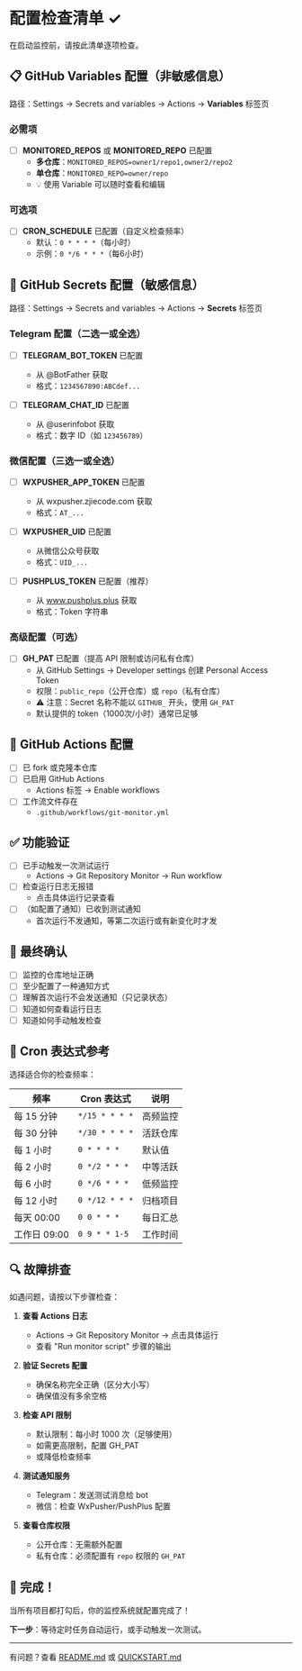 # 配置检查清单 ✓

在启动监控前，请按此清单逐项检查。

## 📋 GitHub Variables 配置（非敏感信息）

路径：Settings → Secrets and variables → Actions → **Variables** 标签页

### 必需项

- [ ] **MONITORED_REPOS** 或 **MONITORED_REPO** 已配置
  - **多仓库**：`MONITORED_REPOS=owner1/repo1,owner2/repo2`
  - **单仓库**：`MONITORED_REPO=owner/repo`
  - 💡 使用 Variable 可以随时查看和编辑

### 可选项

- [ ] **CRON_SCHEDULE** 已配置（自定义检查频率）
  - 默认：`0 * * * *`（每小时）
  - 示例：`0 */6 * * *`（每6小时）

## 🔐 GitHub Secrets 配置（敏感信息）

路径：Settings → Secrets and variables → Actions → **Secrets** 标签页

### Telegram 配置（二选一或全选）

- [ ] **TELEGRAM_BOT_TOKEN** 已配置
  - 从 @BotFather 获取
  - 格式：`1234567890:ABCdef...`

- [ ] **TELEGRAM_CHAT_ID** 已配置
  - 从 @userinfobot 获取
  - 格式：数字 ID（如 `123456789`）

### 微信配置（三选一或全选）

- [ ] **WXPUSHER_APP_TOKEN** 已配置
  - 从 wxpusher.zjiecode.com 获取
  - 格式：`AT_...`

- [ ] **WXPUSHER_UID** 已配置
  - 从微信公众号获取
  - 格式：`UID_...`

- [ ] **PUSHPLUS_TOKEN** 已配置（推荐）
  - 从 www.pushplus.plus 获取
  - 格式：Token 字符串

### 高级配置（可选）

- [ ] **GH_PAT** 已配置（提高 API 限制或访问私有仓库）
  - 从 GitHub Settings → Developer settings 创建 Personal Access Token
  - 权限：`public_repo`（公开仓库）或 `repo`（私有仓库）
  - ⚠️ 注意：Secret 名称不能以 `GITHUB_` 开头，使用 `GH_PAT`
  - 默认提供的 token（1000次/小时）通常已足够

## 🔧 GitHub Actions 配置

- [ ] 已 fork 或克隆本仓库
- [ ] 已启用 GitHub Actions
  - Actions 标签 → Enable workflows
- [ ] 工作流文件存在
  - `.github/workflows/git-monitor.yml`

## ✅ 功能验证

- [ ] 已手动触发一次测试运行
  - Actions → Git Repository Monitor → Run workflow
- [ ] 检查运行日志无报错
  - 点击具体运行记录查看
- [ ] （如配置了通知）已收到测试通知
  - 首次运行不发通知，等第二次运行或有新变化时才发

## 🎯 最终确认

- [ ] 监控的仓库地址正确
- [ ] 至少配置了一种通知方式
- [ ] 理解首次运行不会发送通知（只记录状态）
- [ ] 知道如何查看运行日志
- [ ] 知道如何手动触发检查

## 📝 Cron 表达式参考

选择适合你的检查频率：

| 频率 | Cron 表达式 | 说明 |
|------|------------|------|
| 每 15 分钟 | `*/15 * * * *` | 高频监控 |
| 每 30 分钟 | `*/30 * * * *` | 活跃仓库 |
| 每 1 小时 | `0 * * * *` | 默认值 |
| 每 2 小时 | `0 */2 * * *` | 中等活跃 |
| 每 6 小时 | `0 */6 * * *` | 低频监控 |
| 每 12 小时 | `0 */12 * * *` | 归档项目 |
| 每天 00:00 | `0 0 * * *` | 每日汇总 |
| 工作日 09:00 | `0 9 * * 1-5` | 工作时间 |

## 🔍 故障排查

如遇问题，请按以下步骤检查：

1. **查看 Actions 日志**
   - Actions → Git Repository Monitor → 点击具体运行
   - 查看 "Run monitor script" 步骤的输出

2. **验证 Secrets 配置**
   - 确保名称完全正确（区分大小写）
   - 确保值没有多余空格

3. **检查 API 限制**
   - 默认限制：每小时 1000 次（足够使用）
   - 如需更高限制，配置 GH_PAT
   - 或降低检查频率

4. **测试通知服务**
   - Telegram：发送测试消息给 bot
   - 微信：检查 WxPusher/PushPlus 配置

5. **查看仓库权限**
   - 公开仓库：无需额外配置
   - 私有仓库：必须配置有 `repo` 权限的 `GH_PAT`

## 🎉 完成！

当所有项目都打勾后，你的监控系统就配置完成了！

**下一步**：等待定时任务自动运行，或手动触发一次测试。

---

有问题？查看 [README.md](README.md) 或 [QUICKSTART.md](QUICKSTART.md)
